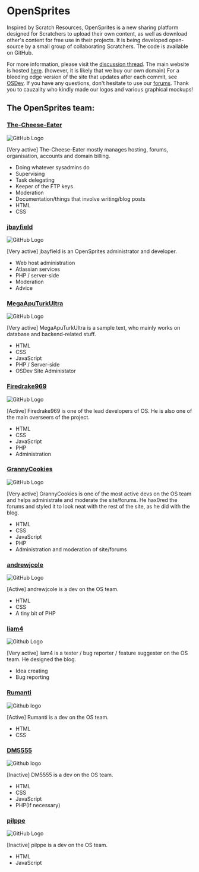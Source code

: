 # OpenSprites #
Inspired by Scratch Resources, OpenSprites is a new sharing platform designed for Scratchers to upload their own content, as well as download other's content for free use in their projects. It is being developed open-source by a small group of collaborating Scratchers. The code is available on GitHub.

For more information, please visit the [discussion thread](http://scratch.mit.edu/discuss/topic/85320/). The main website  is hosted [here](http://opensprites.org/). (however, it is likely that we buy our own domain) For a bleeding edge version of the site that updates after each commit, see [OSDev](http://osdev.aputurk.tk/index.php). If you have any questions, don't hesitate to use our [forums](http://opensprites.org/forums/). Thank you to cauzality who kindly made our logos and various graphical mockups!

## The OpenSprites team: ##

### [The-Cheese-Eater](http://opensprites.org/users/1/) ###
![GitHub Logo](https://avatars0.githubusercontent.com/u/9347154?s=100)

[Very active]
The-Cheese-Eater mostly manages hosting, forums, organisation, accounts and domain billing.

 - Doing whatever sysadmins do
 - Supervising
 - Task delegating
 - Keeper of the FTP keys
 - Moderation
 - Documentation/things that involve writing/blog posts
 - HTML
 - CSS

### [jbayfield](https://github.com/jbayfield) ###
![GitHub Logo](https://avatars0.githubusercontent.com/u/10786277?s=100)

[Very active]
jbayfield is an OpenSprites administrator and developer.

 - Web host administration
 - Atlassian services
 - PHP / server-side
 - Moderation
 - Advice

### [MegaApuTurkUltra](http://opensprites.org/users/6/) ###
![GitHub Logo](https://avatars0.githubusercontent.com/u/8547938?s=100)

[Very active]
MegaApuTurkUltra is a sample text, who mainly works on database and backend-related stuff.

 - HTML
 - CSS
 - JavaScript
 - PHP / Server-side
 - OSDev Site Administator

### [Firedrake969](https://github.com/Firedrake969) ###
![GitHub Logo](https://avatars3.githubusercontent.com/u/8008245?s=100)

[Active]
Firedrake969 is one of the lead developers of OS. He is also one of the main overseers of the project.

 - HTML
 - CSS
 - JavaScript
 - PHP
 - Administration

### [GrannyCookies](http://opensprites.org/users/4/) ###
![GitHub Logo](https://avatars0.githubusercontent.com/u/9429556?s=100)

[Very active]
GrannyCookies is one of the most active devs on the OS team and helps administrate and moderate the site/forums.
He hax0red the forums and styled it to look neat with the rest of the site, as he did with the blog.

 - HTML
 - CSS
 - JavaScript
 - PHP
 - Administration and moderation of site/forums

### [andrewjcole](http://opensprites.org/users/5/) ###
![GitHub Logo](https://avatars1.githubusercontent.com/u/10202163?s=100)

[Active]
andrewjcole is a dev on the OS team. 

 - HTML
 - CSS
 - A tiny bit of PHP

### [liam4](https://github.com/liam4) ###
![Github Logo](https://avatars3.githubusercontent.com/u/9948030?s=100)

[Very active]
liam4 is a tester / bug reporter / feature suggester on the OS team. He designed the blog.

 - Idea creating
 - Bug reporting

### [Rumanti](http://opensprites.org/users/14/) ###
![Github logo](https://avatars1.githubusercontent.com/u/10893362?s=100)

[Active]
Rumanti is a dev on the OS team.

 - HTML
 - CSS

### [DM5555](https://github.com/DM5555) ###
![Github logo](https://avatars2.githubusercontent.com/u/9368136?s=100)

[Inactive]
DM5555 is a dev on the OS team.

 - HTML
 - CSS
 - JavaScript
 - PHP(If necessary)

### [pilppe](http://opensprites.org/users/8/) ###
![GitHub Logo](https://avatars2.githubusercontent.com/u/8099538?s=100)

[Inactive]
pilppe is a dev on the OS team.

 - HTML
 - JavaScript
